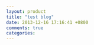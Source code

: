 ```yaml
---
layout: product
title: "test blog"
date: 2013-12-16 17:16:41 +0800
comments: true
categories: 
---
```

